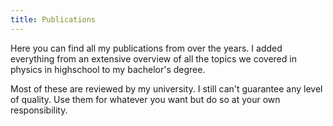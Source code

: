 ```yaml
---
title: Publications
---
```


Here you can find all my publications from over the years. I added everything from an extensive overview of all the topics we covered in physics in highschool to my bachelor's degree.

Most of these are reviewed by my university. I still can't guarantee any level of quality. Use them for whatever you want but do so at your own responsibility.
